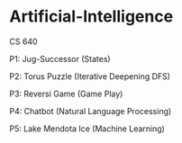 # Artificial-Intelligence
CS 640

P1: Jug-Successor (States)

P2: Torus Puzzle (Iterative Deepening DFS)

P3: Reversi Game (Game Play)

P4: Chatbot (Natural Language Processing)

P5: Lake Mendota Ice (Machine Learning)
